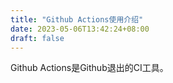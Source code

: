 ```yaml
---
title: "Github Actions使用介绍"
date: 2023-05-06T13:42:24+08:00
draft: false
---
```


Github Actions是Github退出的CI工具。
